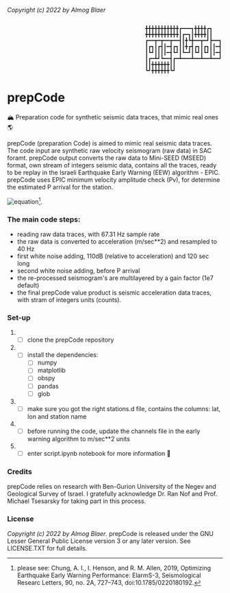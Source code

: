 
*Copyright (c) 2022 by Almog Blaer*

```

                                             ╋╋╋╋╋╋╋╋╋╋╋┏━━━┓╋╋╋╋┏┓
                                             ╋╋╋╋╋╋╋╋╋╋╋┃┏━┓┃╋╋╋╋┃┃
                                             ┏━━┳━┳━━┳━━┫┃╋┗╋━━┳━┛┣━━┓
                                             ┃┏┓┃┏┫┃━┫┏┓┃┃╋┏┫┏┓┃┏┓┃┃━┫
                                             ┃┗┛┃┃┃┃━┫┗┛┃┗━┛┃┗┛┃┗┛┃┃━┫
                                             ┃┏━┻┛┗━━┫┏━┻━━━┻━━┻━━┻━━┛
                                             ┃┃╋╋╋╋╋╋┃┃
                                             ┗┛╋╋╋╋╋╋┗┛

```

# prepCode
🏔️ Preparation code for synthetic seismic data traces, that mimic real ones 🌎

prepCode (preparation Code) is aimed to mimic real seismic data traces.
The code input are synthetic raw velocity seismogram (raw data) in SAC foramt.
prepCode output converts the raw data to Mini-SEED (MSEED) format, own
stream of integers seismic data, contains all the traces, ready to be replay in 
the Israeli Earthquake Early Warning (EEW) algorithm - EPIC.
prepCode uses EPIC minimum velocity amplitude check (Pv), for determine the estimated P
arrival for the station. 

![equation](https://latex.codecogs.com/svg.image?Pv=1e-5.5\&space;cm/sec&space;\quad&space;\mathbf{or}\quad3.16e-8\&space;m/sec^2)[^1].

[^1]:
      please see: Chung, A. I., I. Henson, and R. M. Allen, 2019, Optimizing Earthquake Early Warning Performance: ElarmS-3, Seismological Researc    Letters, 90, no. 2A, 727–743, doi:10.1785/0220180192.

### The main code steps:

- reading raw data traces, with 67.31 Hz sample rate 
- the raw data is converted to acceleration (m/sec**2) and resampled to 40 Hz
- first white noise adding, 110dB (relative to acceleration) and 120 sec long
- second white noise adding, before P arrival
- the re-processed seismogram's are multilayered by a gain factor (1e7 default)
- the final prepCode value product is seismic acceleration data traces, with stram of
   integers units (counts).
   

   
### Set-up
1. - [ ] clone the prepCode repository
2. - [ ] install the dependencies:
     - [ ] numpy 
     - [ ] matplotlib
     - [ ] obspy 
     - [ ] pandas
     - [ ] glob
3. - [ ] make sure you got the right stations.d file, contains the columns: lat, lon and station name 
4. - [ ] before running the code, update the channels file in the early warning algorithm to m/sec**2 units
5. - [ ] enter script.ipynb notebook for more information 🎉

### Credits
prepCode relies on research with  Ben-Gurion University of the Negev and Geological Survey of Israel.
I gratefully acknowledge Dr. Ran Nof and Prof. Michael Tsesarsky for taking part in this process. 

### License
*Copyright (c) 2022 by Almog Blaer*.
prepCode is released under the GNU Lesser General Public License version 3 or any later version. See LICENSE.TXT for full details.
